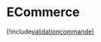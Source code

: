 # ECommerce

[!include[validationcommande](ecommerce.validationcommande.autogen.md)]






































